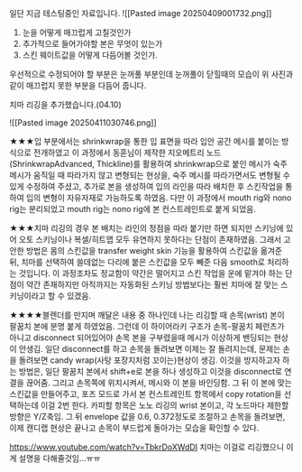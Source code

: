 일단 지금 테스팅중인 자료입니다.
![[Pasted image 20250409001732.png]]

1. 눈을 어떻게 매끄럽게 고칠것인가
2. 추가적으로 들어가야할 본은 무엇이 있는가
3. 스킨 웨이트값을 어떻게 다듬어볼 것인가.

우선적으로 수정되어야 할 부분은 눈꺼풀 부분인데 눈꺼풀이 닫힐때의 모습이 위 사진과 같이 매끄럽지 못한 부분을 다듬어 줍니다.

치마 리깅을 추가했습니다.(04.10)



![[Pasted image 20250411030746.png]]

★★★입 부분에서는 shrinkwrap을 통한 입 표면을 따라 입안 공간 메시를 붙이는 방식으로 전개하였고 이 과정에서 동훈님이 제작한 지오메트리 노드(ShrinkwrapAdvanced, Thickline)를 활용하여 shrinkwrap으로 붙인 메시가 숙주 메시가 움직일 때 따라가지 않고 변형되는 현상을, 숙주 메시를 따라가면서도 변형될 수 있게 수정하여 주셨고, 추가로 본을 생성하여 입의 라인을 따라 배치한 후 스킨작업을 통하여 입의 변형이 자유자재로 가능하도록 하였음. 다만 이 과정에서 mouth rig와 nono rig는 분리되었고 mouth rig는 nono rig에 본 컨스트레인트로 붙게 되었음.

★★★치마 리깅의 경우 본 배치는 라인의 정점을 따라 붙기만 하면 되지만 스키닝에 있어 오토 스키닝이나 복셀/히트맵 모두 유연하지 못하다는 단점이 존재하였음. 그래서 고안한 방법은 몸의 스킨값을 transfer weight skin 기능을 활용하여 스킨값을 옮겨준 뒤, 치마를 선택하여 쓸데없는 다리에 붙은 스킨값을 모두 빼준 다음 smooth로 처리하는 것입니다. 이 과정조차도 정교함이 약간은 떨어지고 스킨 작업을 운에 맡겨야 하는 단점이 약간 존재하지만 아직까지는 자동화된 스키닝 방법보다는 훨씬 치마에 잘 맞는 스키닝이라고 할 수 있겠음.

★★★★블렌더를 만지며 깨달은 내용 중 하나인데 나는 리깅할 때 손목(wrist) 본이 팔꿈치 본에 분명 붙게 하였었음. 그런데 이 하이어라키 구조가 손목-팔꿈치 페런츠가 아니고 disconnect 되어있어야 손목 본을 구부렸을때 메시가 이상하게 밴딩되는 현상이 안생김. 일단 disconnect를 하고 손목을 돌려보면 이제는 잘 돌려지는데, 문제는 손을 돌려보면 candy wrap(사탕 포장지처럼 꼬이는)현상이 생김. 이것을 방지하고자 하는 방법은, 일단 팔꿈치 본에서 shift+e로 본을 하나 생성하고 이것을 disconnect로 연결을 끊어줌. 그리고 손목쪽에 위치시켜서, 메시와 이 본을 바인딩함. 그 뒤 이 본에 맞는 스킨값을 만들어주고, 포즈 모드로 가서 본 컨스트레인트 항목에서 copy rotation을 선택하는데 이걸 2번 한다. 카피할 항목은 노노 리깅의 wrist 본이고, 각 노드마다 제한할 방향은 Y/Z축임. 그 뒤 envelope 값을 0.6, 0.372정도로 조절하고 손목을 돌려보면, 이제 캔디랩 현상은 끝나고 손목이 부드럽게 돌아가는 모습을 확인할 수 있다.

https://www.youtube.com/watch?v=TbkrDoXWdDI 치마는 이걸로 리깅했으니 이게 설명을 다해줄것임...ㅠㅠ